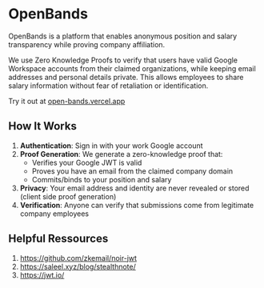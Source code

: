 # OpenBands

OpenBands is a platform that enables anonymous position and salary transparency while proving company affiliation.

We use Zero Knowledge Proofs to verify that users have valid Google Workspace accounts from their claimed organizations, while keeping email addresses and personal details private. This allows employees to share salary information without fear of retaliation or identification.

Try it out at [open-bands.vercel.app](https://open-bands.vercel.app)

## How It Works

1. **Authentication**: Sign in with your work Google account
2. **Proof Generation**: We generate a zero-knowledge proof that:
   - Verifies your Google JWT is valid
   - Proves you have an email from the claimed company domain
   - Commits/binds to your position and salary
3. **Privacy**: Your email address and identity are never revealed or stored (client side proof generation)
4. **Verification**: Anyone can verify that submissions come from legitimate company employees


## Helpful Ressources

1. https://github.com/zkemail/noir-jwt
2. https://saleel.xyz/blog/stealthnote/
3. https://jwt.io/

